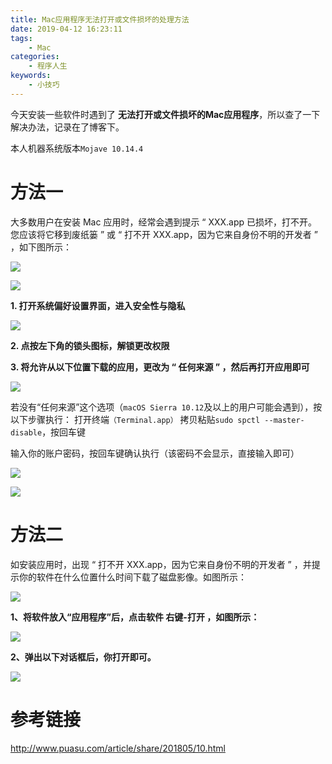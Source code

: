 ```yaml
---
title: Mac应用程序无法打开或文件损坏的处理方法
date: 2019-04-12 16:23:11
tags:
    - Mac
categories:
    - 程序人生
keywords:
    - 小技巧
---
```


今天安装一些软件时遇到了 **无法打开或文件损坏的Mac应用程序**，所以查了一下解决办法，记录在了博客下。

本人机器系统版本`Mojave 10.14.4`

<!-- more -->

# 方法一

大多数用户在安装 Mac 应用时，经常会遇到提示 “ XXX.app 已损坏，打不开。您应该将它移到废纸篓 ” 或 “ 打不开 XXX.app，因为它来自身份不明的开发者 ” ，如下图所示：

![](f1.png)

![](f2.png)

**1. 打开系统偏好设置界面，进入安全性与隐私**

![](f3.jpeg)

**2. 点按左下角的锁头图标，解锁更改权限**

**3. 将允许从以下位置下载的应用，更改为 “ 任何来源 ” ，然后再打开应用即可**

![](f4.jpeg)

若没有“任何来源”这个选项（`macOS Sierra 10.12`及以上的用户可能会遇到），按以下步骤执行：
打开终端`（Terminal.app）`
拷贝粘贴`sudo spctl --master-disable`，按回车键

输入你的账户密码，按回车键确认执行（该密码不会显示，直接输入即可）

![](f5.png)

![](f6.png)

# 方法二

如安装应用时，出现 “ 打不开 XXX.app，因为它来自身份不明的开发者 ” ，并提示你的软件在什么位置什么时间下载了磁盘影像。如图所示：

![](f7.png)

**1、将软件放入“应用程序”后，点击软件 右键-打开 ，如图所示：**

![](f8.png)

**2、弹出以下对话框后，你打开即可。**

![](f9.png)

# 参考链接

http://www.puasu.com/article/share/201805/10.html


